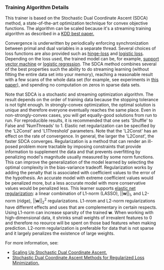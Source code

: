 ### Training Algorithm Details
This trainer is based on the Stochastic Dual Coordinate Ascent (SDCA) method, a
state-of-the-art optimization technique for convex objective functions. The
algorithm can be scaled because it's a streaming training algorithm as described
in a [KDD best
paper.](https://www.csie.ntu.edu.tw/~cjlin/papers/disk_decomposition/tkdd_disk_decomposition.pdf)
        
Convergence is underwritten by periodically enforcing synchronization between
primal and dual variables in a separate thread. Several choices of loss
functions are also provided such as [hinge-loss](…) and [logistic loss](..).
Depending on the loss used, the trained model can be, for example, [support
vector machine](…) or [logistic regression](…). The SDCA method combines several
of the best properties such the ability to do streaming learning (without
fitting the entire data set into your memory), reaching a reasonable result with
a few scans of the whole data set (for example, see experiments in [this
paper](https://www.csie.ntu.edu.tw/~cjlin/papers/cddual.pdf)), and spending no
computation on zeros in sparse data sets.
          
Note that SDCA is a stochastic and streaming optimization algorithm. The result
depends on the order of training data because the stopping tolerance is not
tight enough. In strongly-convex optimization, the optimal solution is unique
and therefore everyone eventually reaches the same place. Even in
non-strongly-convex cases, you will get equally-good solutions from run to run.
For reproducible results, it is recommended that one sets 'Shuffle' to False and
'NumThreads' to 1. Elastic net regularization can be specified by the 'L2Const'
and 'L1Threshold' parameters. Note that the 'L2Const' has an effect on the rate
of convergence. In general, the larger the 'L2Const', the faster SDCA converges.
Regularization is a method that can render an ill-posed problem more tractable
by imposing constraints that provide information to supplement the data and that
prevents overfitting by penalizing model's magnitude usually measured by some
norm functions. This can improve the generalization of the model learned by
selecting the optimal complexity in the bias-variance tradeoff. Regularization
works by adding the penalty that is associated with coefficient values to the
error of the hypothesis. An accurate model with extreme coefficient values would
be penalized more, but a less accurate model with more conservative values would
be penalized less. This learner supports [elastic net
regularization](https://en.wikipedia.org/wiki/Elastic_net_regularization): a
linear combination of L1-norm (LASSO), $|| \boldsymbol{w} ||_1$, and L2-norm
(ridge), $|| \boldsymbol{w} ||_2^2$ regularizations. L1-nrom and L2-norm
regularizations have different effects and uses that are complementary in
certain respects. Using L1-norm can increase sparsity of the trained
$\boldsymbol{w}$. When working with high-dimensional data, it shrinks small
weights of irrevalent features to 0 and therefore no reource will be spent on
those bad features when making prediction. L2-norm regularization is preferable
for data that is not sparse and it largely penalizes the existence of large
weights.

For more information, see:
* [Scaling Up Stochastic Dual Coordinate
  Ascent.](https://www.microsoft.com/en-us/research/wp-content/uploads/2016/06/main-3.pdf)
* [Stochastic Dual Coordinate Ascent Methods for Regularized Loss
  Minimization.](http://www.jmlr.org/papers/volume14/shalev-shwartz13a/shalev-shwartz13a.pdf)